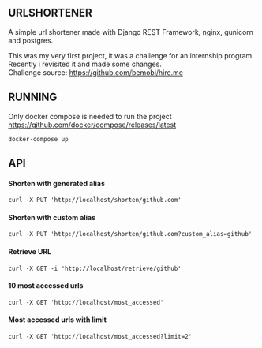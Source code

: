﻿## URLSHORTENER

A simple url shortener made with Django REST Framework, nginx, gunicorn and postgres.    
    
This was my very first project, it was a challenge for an internship program.    
Recently i revisited it and made some changes.  
Challenge source: https://github.com/bemobi/hire.me

## RUNNING

Only docker compose is needed to run the project    
https://github.com/docker/compose/releases/latest  

	docker-compose up

## API  

#### Shorten with generated alias    
	curl -X PUT 'http://localhost/shorten/github.com'  
  
#### Shorten with custom alias  
	curl -X PUT 'http://localhost/shorten/github.com?custom_alias=github'  

#### Retrieve URL  
	curl -X GET -i 'http://localhost/retrieve/github'  

#### 10 most accessed urls  
	curl -X GET 'http://localhost/most_accessed'  

#### Most accessed urls with limit  
	curl -X GET 'http://localhost/most_accessed?limit=2'